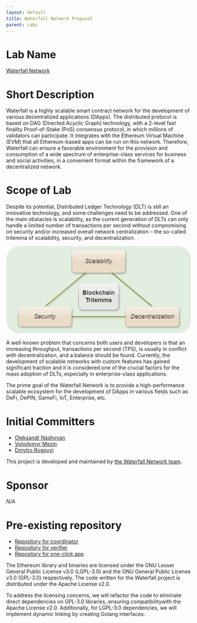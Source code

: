 ```yaml
---
layout: default
title: Waterfall Network Proposal
parent: Labs
---
```

# Lab Name
[Waterfall Network](https://waterfall.network/)

# Short Description
Waterfall is a highly scalable smart contract network for the development of various decentralized applications (DApps).
The distributed protocol is based on DAG (Directed Acyclic Graph) technology, with a 2-level fast finality Proof-of-Stake (PoS) consensus protocol,
in which millions of validators can participate. It integrates with the Ethereum Virtual Machine (EVM)
that all Ethereum-based apps can be run on this network. Therefore, Waterfall can ensure a favorable environment
for the provision and consumption of a wide spectrum of enterprise-class services for business and social activities,
in a convenient format within the framework of a decentralized network.

# Scope of Lab
Despite its potential, Distributed Ledger Technology (DLT) is still an innovative technology, and some challenges need to be addressed.
One of the main obstacles is scalability, as the current generation of DLTs can only handle a limited number of transactions per second
without compromising on security and/or increased overall network centralization – the so-called trilemma of scalability, security,
and decentralization.

![Trilemma of scalability](./images/trilemma.png)

A well-known problem that concerns both users and developers is that an increasing throughput, transactions per second (TPS),
is usually in conflict with decentralization, and a balance should be found. Currently, the development of scalable networks
with custom features has gained significant traction and it is considered one of the crucial factors for the mass adoption of DLTs,
especially in enterprise-class applications.

The prime goal of the Waterfall Network is to provide a high-performance scalable ecosystem for the development of DApps
in various fields such as DeFi, DePIN, GameFi, IoT, Enterprise, etc.

# Initial Committers
- [Oleksandr Nashyvan](https://github.com/on-waterfall)
- [Volodymyr Mezin](https://github.com/VladimirMezin)
- [Dmytro Rogovyi](https://github.com/dimrogovoy)

This project is developed and maintained by [the Waterfall Network team](https://waterfall.network/community/our-team).

# Sponsor
_N/A_

# Pre-existing repository
- [Repository for coordinator](https://github.com/waterfall-network/coordinator)
- [Repository for verifier](https://github.com/waterfall-network/gwat)
- [Repository for one-click app](https://github.com/waterfall-network/one-click-setup-app)

The Ethereum library and binaries are licensed under the GNU Lesser General Public License v3.0 (LGPL-3.0)
and the GNU General Public License v3.0 (GPL-3.0) respectively. The code written for the Waterfall project is distributed
under the Apache License v2.0.

To address the licensing concerns, we will refactor the code to eliminate direct dependencies on GPL-3.0 libraries,
ensuring compatibilitywith the Apache License v2.0. Additionally, for LGPL-3.0 dependencies,
we will implement dynamic linking by creating Golang interfaces.

